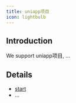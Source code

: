 ```yaml
---
title: uniapp项目
icon: lightbulb
---
```


## Introduction

We support uniapp项目, ...

## Details

- [start](start.md)
- ...
